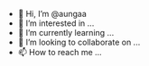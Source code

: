 - 👋 Hi, I’m @aungaa
- 👀 I’m interested in ...
- 🌱 I’m currently learning ...
- 💞️ I’m looking to collaborate on ...
- 📫 How to reach me ...

<!---
aungaa/aungaa is a ✨ special ✨ repository because its `README.md` (this file) appears on your GitHub profile.
You can click the Preview link to take a look at your changes.
--->
